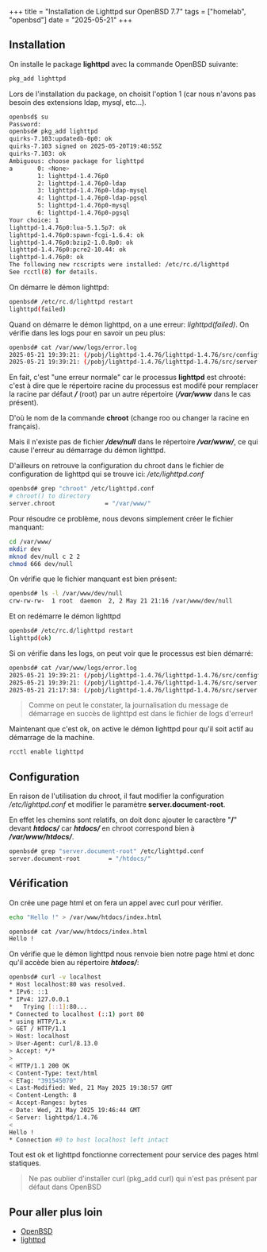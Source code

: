 +++
title = "Installation de Lighttpd sur OpenBSD 7.7"
tags = ["homelab", "openbsd"]
date = "2025-05-21"
+++

## Installation

On installe le package **lighttpd** avec la commande OpenBSD suivante:

```sh
pkg_add lighttpd
```

Lors de l'installation du package, on choisit l'option 1 (car nous n'avons pas besoin des extensions ldap, mysql, etc...).

```sh
openbsd$ su
Password:
openbsd# pkg_add lighttpd
quirks-7.103:updatedb-0p0: ok
quirks-7.103 signed on 2025-05-20T19:48:55Z
quirks-7.103: ok
Ambiguous: choose package for lighttpd
a       0: <None>
        1: lighttpd-1.4.76p0
        2: lighttpd-1.4.76p0-ldap
        3: lighttpd-1.4.76p0-ldap-mysql
        4: lighttpd-1.4.76p0-ldap-pgsql
        5: lighttpd-1.4.76p0-mysql
        6: lighttpd-1.4.76p0-pgsql
Your choice: 1
lighttpd-1.4.76p0:lua-5.1.5p7: ok
lighttpd-1.4.76p0:spawn-fcgi-1.6.4: ok
lighttpd-1.4.76p0:bzip2-1.0.8p0: ok
lighttpd-1.4.76p0:pcre2-10.44: ok
lighttpd-1.4.76p0: ok
The following new rcscripts were installed: /etc/rc.d/lighttpd
See rcctl(8) for details.
```

On démarre le démon lighttpd:

```sh
openbsd# /etc/rc.d/lighttpd restart
lighttpd(failed)
```

Quand on démarre le démon lighttpd, on a une erreur: _lighttpd(failed)_. On vérifie dans les logs pour en savoir un peu plus:

```sh
openbsd# cat /var/www/logs/error.log
2025-05-21 19:39:21: (/pobj/lighttpd-1.4.76/lighttpd-1.4.76/src/configfile.c.1824) opening /dev/null failed: No such file or directory
2025-05-21 19:39:21: (/pobj/lighttpd-1.4.76/lighttpd-1.4.76/src/server.c.1935) Opening errorlog failed. Going down.
```

En fait, c'est "une erreur normale" car le processus **lighttpd** est chrooté: c'est à dire que le répertoire racine du processus est modifé pour remplacer la racine par défaut **_/_** (root) par un autre répertoire (**_/var/www_** dans le cas présent).

D'où le nom de la commande **chroot** (change roo ou changer la racine en français).

Mais il n'existe pas de fichier **_/dev/null_** dans le répertoire _**/var/www/**_, ce qui cause l'erreur au démarrage du démon lighttpd.

D'ailleurs on retrouve la configuration du chroot dans le fichier de configuration de lighttpd qui se trouve ici: _/etc/lighttpd.conf_

```sh
openbsd# grep "chroot" /etc/lighttpd.conf
# chroot() to directory
server.chroot              = "/var/www/"
```

Pour résoudre ce problème, nous devons simplement créer le fichier manquant:

```sh
cd /var/www/
mkdir dev
mknod dev/null c 2 2
chmod 666 dev/null
```

On vérifie que le fichier manquant est bien présent:

```sh
openbsd# ls -l /var/www/dev/null
crw-rw-rw-  1 root  daemon  2, 2 May 21 21:16 /var/www/dev/null
```

Et on redémarre le démon lighttpd

```sh
openbsd# /etc/rc.d/lighttpd restart
lighttpd(ok)
```

Si on vérifie dans les logs, on peut voir que le processus est bien démarré:

```sh
openbsd# cat /var/www/logs/error.log
2025-05-21 19:39:21: (/pobj/lighttpd-1.4.76/lighttpd-1.4.76/src/configfile.c.1824) opening /dev/null failed: No such file or directory
2025-05-21 19:39:21: (/pobj/lighttpd-1.4.76/lighttpd-1.4.76/src/server.c.1935) Opening errorlog failed. Going down.
2025-05-21 21:17:38: (/pobj/lighttpd-1.4.76/lighttpd-1.4.76/src/server.c.1939) server started (lighttpd/1.4.76)
```

> Comme on peut le constater, la journalisation du message de démarrage en succès de lighttpd est dans le fichier de logs d'erreur!

Maintenant que c'est ok, on active le démon lighttpd pour qu'il soit actif au démarrage de la machine.

```sh
rcctl enable lighttpd
```

## Configuration

En raison de l'utilisation du chroot, il faut modifier la configuration _/etc/lighttpd.conf_ et modifier le paramètre **server.document-root**.

En effet les chemins sont relatifs, on doit donc ajouter le caractère "**/**" devant **_htdocs/_** car **_htdocs/_** en chroot correspond bien à **_/var/www/htdocs/_**.

```sh
openbsd# grep "server.document-root" /etc/lighttpd.conf
server.document-root        = "/htdocs/"
```

## Vérification

On crée une page html et on fera un appel avec curl pour vérifier.

```sh
echo "Hello !" > /var/www/htdocs/index.html
```

```sh
openbsd# cat /var/www/htdocs/index.html
Hello !
```

On vérifie que le démon lighttpd nous renvoie bien notre page html et donc qu'il accède bien au répertoire **_htdocs/_**:

```sh
openbsd# curl -v localhost
* Host localhost:80 was resolved.
* IPv6: ::1
* IPv4: 127.0.0.1
*   Trying [::1]:80...
* Connected to localhost (::1) port 80
* using HTTP/1.x
> GET / HTTP/1.1
> Host: localhost
> User-Agent: curl/8.13.0
> Accept: */*
>
< HTTP/1.1 200 OK
< Content-Type: text/html
< ETag: "391545070"
< Last-Modified: Wed, 21 May 2025 19:38:57 GMT
< Content-Length: 8
< Accept-Ranges: bytes
< Date: Wed, 21 May 2025 19:46:44 GMT
< Server: lighttpd/1.4.76
<
Hello !
* Connection #0 to host localhost left intact
```

Tout est ok et lighttpd fonctionne correctement pour service des pages html statiques.

> Ne pas oublier d'installer curl (pkg_add curl) qui n'est pas présent par défaut dans OpenBSD

## Pour aller plus loin

- [OpenBSD](https://www.openbsd.org/index.html)
- [lighttpd](https://www.lighttpd.net/)
